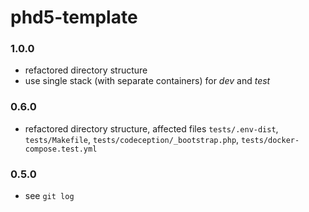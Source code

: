 # phd5-template

### 1.0.0

- refactored directory structure
- use single stack (with separate containers) for *dev* and *test*

### 0.6.0

- refactored directory structure, affected files `tests/.env-dist`, `tests/Makefile`, `tests/codeception/_bootstrap.php`, `tests/docker-compose.test.yml`

### 0.5.0

- see `git log`

